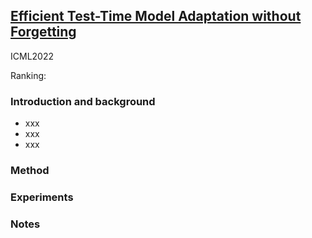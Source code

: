 ## [Efficient Test-Time Model Adaptation without Forgetting](https://arxiv.org/abs/2204.02610)
ICML2022

Ranking: 

### Introduction and background
- xxx
- xxx
- xxx

### Method

### Experiments

### Notes
